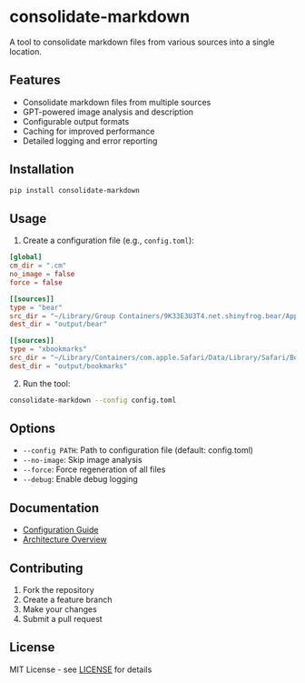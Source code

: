 # consolidate-markdown

A tool to consolidate markdown files from various sources into a single location.

## Features

- Consolidate markdown files from multiple sources
- GPT-powered image analysis and description
- Configurable output formats
- Caching for improved performance
- Detailed logging and error reporting

## Installation

```bash
pip install consolidate-markdown
```

## Usage

1. Create a configuration file (e.g., `config.toml`):

```toml
[global]
cm_dir = ".cm"
no_image = false
force = false

[[sources]]
type = "bear"
src_dir = "~/Library/Group Containers/9K33E3U3T4.net.shinyfrog.bear/Application Data/Local Files/Note Files"
dest_dir = "output/bear"

[[sources]]
type = "xbookmarks"
src_dir = "~/Library/Containers/com.apple.Safari/Data/Library/Safari/Bookmarks.plist"
dest_dir = "output/bookmarks"
```

2. Run the tool:

```bash
consolidate-markdown --config config.toml
```

## Options

- `--config PATH`: Path to configuration file (default: config.toml)
- `--no-image`: Skip image analysis
- `--force`: Force regeneration of all files
- `--debug`: Enable debug logging

## Documentation

- [Configuration Guide](docs/configuration.md)
- [Architecture Overview](docs/architecture.md)

## Contributing

1. Fork the repository
2. Create a feature branch
3. Make your changes
4. Submit a pull request

## License

MIT License - see [LICENSE](LICENSE) for details

